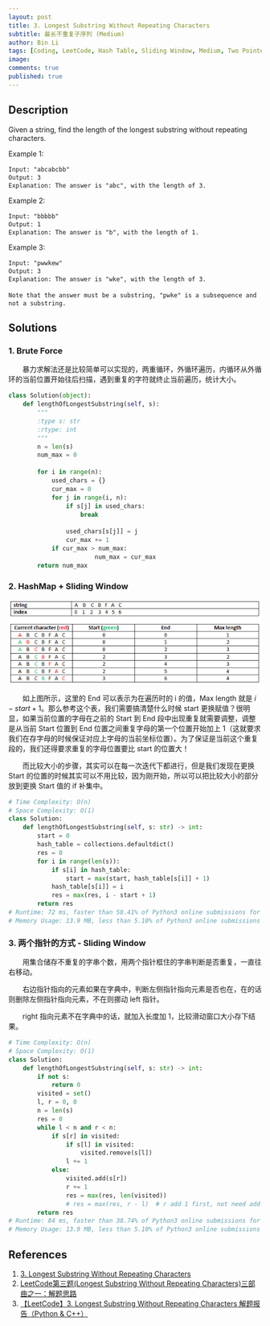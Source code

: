 ```yaml
---
layout: post
title: 3. Longest Substring Without Repeating Characters
subtitle: 最长不重复子序列 (Medium)
author: Bin Li
tags: [Coding, LeetCode, Hash Table, Sliding Window, Medium, Two Pointers]
image: 
comments: true
published: true
---
```


## Description
Given a string, find the length of the longest substring without repeating characters.

Example 1:
```
Input: "abcabcbb"
Output: 3 
Explanation: The answer is "abc", with the length of 3. 
```

Example 2:
```
Input: "bbbbb"
Output: 1
Explanation: The answer is "b", with the length of 1.
```

Example 3:
```
Input: "pwwkew"
Output: 3
Explanation: The answer is "wke", with the length of 3. 

Note that the answer must be a substring, "pwke" is a subsequence and not a substring.
```

## Solutions
### 1. Brute Force

　　暴力求解法还是比较简单可以实现的，两重循环，外循环遍历，内循环从外循环的当前位置开始往后扫描，遇到重复的字符就终止当前遍历，统计大小。
```python
class Solution(object):
    def lengthOfLongestSubstring(self, s):
        """
        :type s: str
        :rtype: int
        """
        n = len(s)
        num_max = 0
        
        for i in range(n):
            used_chars = {}
            cur_max = 0
            for j in range(i, n):
                if s[j] in used_chars:
                    break
                
                used_chars[s[j]] = j
                cur_max += 1
            if cur_max > num_max:
                        num_max = cur_max
        return num_max                         
```

### 2. HashMap + Sliding Window

<p align="center">
  <img width="" height="" src="/img/media/15473606262679.png">
</p>

　　如上图所示，这里的 End 可以表示为在遍历时的 i 的值，Max length 就是 $i-start+1$。那么参考这个表，我们需要搞清楚什么时候 start 更换赋值？很明显，如果当前位置的字母在之前的 Start 到 End 段中出现重复就需要调整，调整是从当前 Start 位置到 End 位置之间重复字母的第一个位置开始加上 1（这就要求我们在存字母的时候保证对应上字母的当前坐标位置）。为了保证是当前这个重复段的，我们还得要求重复的字母位置要比 start 的位置大！

　　而比较大小的步骤，其实可以在每一次迭代下都进行，但是我们发现在更换 Start 的位置的时候其实可以不用比较，因为刚开始，所以可以把比较大小的部分放到更换 Start 值的 if 补集中。

```python
# Time Complexity: O(n)
# Space Complexity: O(1)
class Solution:
    def lengthOfLongestSubstring(self, s: str) -> int:
        start = 0
        hash_table = collections.defaultdict()
        res = 0
        for i in range(len(s)):
            if s[i] in hash_table:
                start = max(start, hash_table[s[i]] + 1)
            hash_table[s[i]] = i
            res = max(res, i - start + 1)
        return res
# Runtime: 72 ms, faster than 58.41% of Python3 online submissions for Longest Substring Without Repeating Characters.
# Memory Usage: 13.9 MB, less than 5.10% of Python3 online submissions for Longest Substring Without Repeating Characters.
```

### 3. 两个指针的方式 - Sliding Window
　　用集合储存不重复的字串个数，用两个指针框住的字串判断是否重复，一直往右移动。

　　右边指针指向的元素如果在字典中，判断左侧指针指向元素是否也在，在的话则删除左侧指针指向元素，不在则挪动 left 指针。

　　right 指向元素不在字典中的话，就加入长度加 1，比较滑动窗口大小存下结果。

```python
# Time Complexity: O(n)
# Space Complexity: O(1)
class Solution:
    def lengthOfLongestSubstring(self, s: str) -> int:
        if not s:
            return 0
        visited = set()
        l, r = 0, 0
        n = len(s)
        res = 0
        while l < n and r < n:
            if s[r] in visited:
                if s[l] in visited:
                    visited.remove(s[l])
                l += 1
            else:
                visited.add(s[r])
                r += 1
                res = max(res, len(visited))
                # res = max(res, r - l)  # r add 1 first, not need add 1 here
        return res
# Runtime: 84 ms, faster than 38.74% of Python3 online submissions for Longest Substring Without Repeating Characters.
# Memory Usage: 13.9 MB, less than 5.10% of Python3 online submissions for Longest Substring Without Repeating Characters.
```

## References
1. [3. Longest Substring Without Repeating Characters](https://leetcode.com/problems/longest-substring-without-repeating-characters/description/)
2. [LeetCode第三题(Longest Substring Without Repeating Characters)三部曲之一：解题思路](https://blog.csdn.net/boling_cavalry/article/details/86563586)
3. [【LeetCode】3. Longest Substring Without Repeating Characters 解题报告（Python & C++）](https://blog.csdn.net/fuxuemingzhu/article/details/82022530)